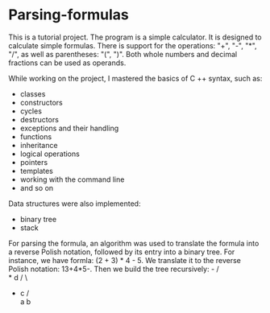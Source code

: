 # Parsing-formulas

This is a tutorial project. The program is a simple calculator. It is designed to calculate simple formulas. There is support for the operations: "+", "-", "*", "/", as well as parentheses: "(", ")". Both whole numbers and decimal fractions can be used as operands.

While working on the project, I mastered the basics of C ++ syntax, such as:
* classes
* constructors
* cycles
* destructors
* exceptions and their handling
* functions
* inheritance
* logical operations
* pointers
* templates
* working with the command line
* and so on

Data structures were also implemented:
* binary tree
* stack

For parsing the formula, an algorithm was used to translate the formula into a reverse Polish notation, followed by its entry into a binary tree.
For instance, we have formla: (2 + 3) * 4 - 5.
We translate it to the reverse Polish notation: 13+4*5-.
Then we build the tree recursively: 
	   -
	  / \
	 \*  d
	/ \
   +   c
  / \
 a   b
 
